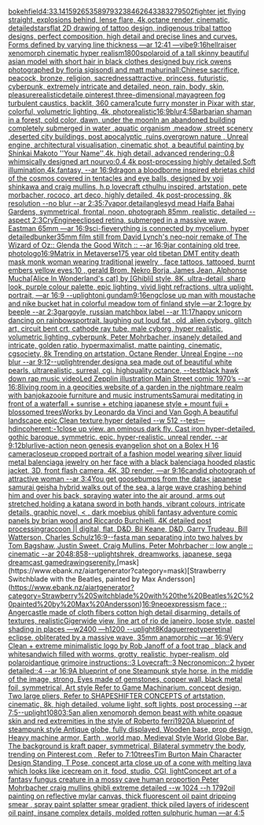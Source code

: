 [bokeh](https://www.ebank.nz/aiartgenerator?category=bokeh)[field](https://www.ebank.nz/aiartgenerator?category=field)[4:3](https://www.ebank.nz/aiartgenerator?category=4%3A3)[3.141592653589793238462643383279502](https://www.ebank.nz/aiartgenerator?category=3.141592653589793238462643383279502)[fighter jet flying straight, explosions behind, lense flare, 4k,octane render, cinematic, detailed](https://www.ebank.nz/aiartgenerator?category=fighter%20jet%20flying%20straight%2C%20explosions%20behind%2C%20lense%20flare%2C%204k%2Coctane%20render%2C%20cinematic%2C%20detailed)[stars](https://www.ebank.nz/aiartgenerator?category=stars)[flat 2D drawing of tattoo design, indigenous tribal tattoo designs,  perfect composition, high detail and precise lines and curves. Forms defined by varying line thickness —ar 12:41 —vibe](https://www.ebank.nz/aiartgenerator?category=flat%202D%20drawing%20of%20tattoo%20design%2C%20indigenous%20tribal%20tattoo%20designs%2C%20%20perfect%20composition%2C%20high%20detail%20and%20precise%20lines%20and%20curves.%20Forms%20defined%20by%20varying%20line%20thickness%20%E2%80%94ar%2012%3A41%20%E2%80%94vibe)[9:16](https://www.ebank.nz/aiartgenerator?category=9%3A16)[hellraiser xenomorph cinematic hyper realism](https://www.ebank.nz/aiartgenerator?category=hellraiser%20xenomorph%20cinematic%20hyper%20realism)[1800s](https://www.ebank.nz/aiartgenerator?category=1800s)[polaroid of a tall skinny beautiful asian model with short hair in black clothes designed buy rick owens photographed by floria sigisondi and matt mahurin](https://www.ebank.nz/aiartgenerator?category=polaroid%20of%20a%20tall%20skinny%20beautiful%20asian%20model%20with%20short%20hair%20in%20black%20clothes%20designed%20buy%20rick%20owens%20photographed%20by%20floria%20sigisondi%20and%20matt%20mahurin)[all:Chinese sacrifice, peacock, bronze, religion, sacredness](https://www.ebank.nz/aiartgenerator?category=all%3AChinese%20sacrifice%2C%20peacock%2C%20bronze%2C%20religion%2C%20sacredness)[attractive, princess, futuristic, cyberpunk, extremely intricate and detailed, neon, rain, body, skin, pleasure](https://www.ebank.nz/aiartgenerator?category=attractive%2C%20princess%2C%20futuristic%2C%20cyberpunk%2C%20extremely%20intricate%20and%20detailed%2C%20neon%2C%20rain%2C%20body%2C%20skin%2C%20pleasure)[realistic](https://www.ebank.nz/aiartgenerator?category=realistic)[detaile,pinterest,three-dimensional,maya](https://www.ebank.nz/aiartgenerator?category=detaile%2Cpinterest%2Cthree-dimensional%2Cmaya)[green fog turbulent caustics, backlit, 360 camera](https://www.ebank.nz/aiartgenerator?category=green%20fog%20turbulent%20caustics%2C%20backlit%2C%20360%20camera)[1](https://www.ebank.nz/aiartgenerator?category=1)[cute furry monster in Pixar with star, colorful, volumetric lighting, 4k, photorealistic](https://www.ebank.nz/aiartgenerator?category=cute%20furry%20monster%20in%20Pixar%20with%20star%2C%20colorful%2C%20volumetric%20lighting%2C%204k%2C%20photorealistic)[16:9](https://www.ebank.nz/aiartgenerator?category=16%3A9)[blur](https://www.ebank.nz/aiartgenerator?category=blur)[4:5](https://www.ebank.nz/aiartgenerator?category=4%3A5)[Barbarian shaman in a forest, cold color, dawn, under the moon](https://www.ebank.nz/aiartgenerator?category=Barbarian%20shaman%20in%20a%20forest%2C%20cold%20color%2C%20dawn%2C%20under%20the%20moon)[In an abandoned building completely submerged in water ,aquatic organism ,meadow ,street scenery ,deserted city buildings, post apocalyptic ,ruins,overgrown nature , Unreal engine, architectural visualisation, cinematic shot, a beautiful painting by Shinkai Makoto ''Your Name'',4k, high detail, advanced rendering::0.8 whimsically designed art nourvo:0.4 4k post-processing highly detailed,Soft illumination,4k,fantasy, --ar 16:9](https://www.ebank.nz/aiartgenerator?category=In%20an%20abandoned%20building%20completely%20submerged%20in%20water%20%2Caquatic%20organism%20%2Cmeadow%20%2Cstreet%20scenery%20%2Cdeserted%20city%20buildings%2C%20post%20apocalyptic%20%2Cruins%2Covergrown%20nature%20%2C%20Unreal%20engine%2C%20architectural%20visualisation%2C%20cinematic%20shot%2C%20a%20beautiful%20painting%20by%20Shinkai%20Makoto%20%27%27Your%20Name%27%27%2C4k%2C%20high%20detail%2C%20advanced%20rendering%3A%3A0.8%20whimsically%20designed%20art%20nourvo%3A0.4%204k%20post-processing%20highly%20detailed%2CSoft%20illumination%2C4k%2Cfantasy%2C%20--ar%2016%3A9)[dragon a bloodborne inspired ebrietas child of the cosmos covered in tentacles and eye balls, designed by yoji shinkawa and craig mullins, h.p lovecraft cthulhu inspired, artstation, pete morbacher, rococo, art deco, highly detailed, 4k post-processing, 8k resolution --no blur --ar 2:3](https://www.ebank.nz/aiartgenerator?category=dragon%20a%20bloodborne%20inspired%20ebrietas%20child%20of%20the%20cosmos%20covered%20in%20tentacles%20and%20eye%20balls%2C%20designed%20by%20yoji%20shinkawa%20and%20craig%20mullins%2C%20h.p%20lovecraft%20cthulhu%20inspired%2C%20artstation%2C%20pete%20morbacher%2C%20rococo%2C%20art%20deco%2C%20highly%20detailed%2C%204k%20post-processing%2C%208k%20resolution%20--no%20blur%20--ar%202%3A3)[5:7](https://www.ebank.nz/aiartgenerator?category=5%3A7)[vapor,](https://www.ebank.nz/aiartgenerator?category=vapor%2C)[detail](https://www.ebank.nz/aiartgenerator?category=detail)[angle](https://www.ebank.nz/aiartgenerator?category=angle)[syd mead Haifa Bahai Gardens, symmetrical, frontal, noon, photograph 85mm, realistic, detailed --aspect 2:3](https://www.ebank.nz/aiartgenerator?category=syd%20mead%20Haifa%20Bahai%20Gardens%2C%20symmetrical%2C%20frontal%2C%20noon%2C%20photograph%2085mm%2C%20realistic%2C%20detailed%20--aspect%202%3A3)[CryEngine](https://www.ebank.nz/aiartgenerator?category=CryEngine)[eclipsed retina, submerged in a massive wave, Eastman 65mm —ar 16:9](https://www.ebank.nz/aiartgenerator?category=eclipsed%20retina%2C%20submerged%20in%20a%20massive%20wave%2C%20Eastman%2065mm%20%E2%80%94ar%2016%3A9)[sci-fi](https://www.ebank.nz/aiartgenerator?category=sci-fi)[everything is connected by mycelium, hyper detailed](https://www.ebank.nz/aiartgenerator?category=everything%20is%20connected%20by%20mycelium%2C%20hyper%20detailed)[bunker](https://www.ebank.nz/aiartgenerator?category=bunker)[35mm film still from David Lynch's neo-noir remake of The Wizard of Oz:: Glenda the Good Witch :: --ar 16:9](https://www.ebank.nz/aiartgenerator?category=35mm%20film%20still%20from%20David%20Lynch%27s%20neo-noir%20remake%20of%20The%20Wizard%20of%20Oz%3A%3A%20Glenda%20the%20Good%20Witch%20%3A%3A%20--ar%2016%3A9)[jar containing old tree, photo](https://www.ebank.nz/aiartgenerator?category=jar%20containing%20old%20tree%2C%20photo)[logo](https://www.ebank.nz/aiartgenerator?category=logo)[16:9](https://www.ebank.nz/aiartgenerator?category=16%3A9)[Matrix in Metaverse](https://www.ebank.nz/aiartgenerator?category=Matrix%20in%20Metaverse)[175 year old tibetan DMT entity death mask monk woman wearing traditional jewelry , face tattoos, tattooed, burnt embers yellow eyes:10 , gerald Brom, Nekro Borja, James Jean, Alphonse Mucha](https://www.ebank.nz/aiartgenerator?category=175%20year%20old%20tibetan%20DMT%20entity%20death%20mask%20monk%20woman%20wearing%20traditional%20jewelry%20%2C%20face%20tattoos%2C%20tattooed%2C%20burnt%20embers%20yellow%20eyes%3A10%20%2C%20gerald%20Brom%2C%20Nekro%20Borja%2C%20James%20Jean%2C%20Alphonse%20Mucha)[[Alice In Wonderland's cat] by [Ghibli] style, 8K, ultra-detail, sharp look, purple colour palette, epic lighting, vivid light refractions, ultra uplight, portrait, —ar 16:9 --uplight](https://www.ebank.nz/aiartgenerator?category=%5BAlice%20In%20Wonderland%27s%20cat%5D%20by%20%5BGhibli%5D%20style%2C%208K%2C%20ultra-detail%2C%20sharp%20look%2C%20purple%20colour%20palette%2C%20epic%20lighting%2C%20vivid%20light%20refractions%2C%20ultra%20uplight%2C%20portrait%2C%20%E2%80%94ar%2016%3A9%20--uplight)[oni,gundam](https://www.ebank.nz/aiartgenerator?category=oni%2Cgundam)[9:16](https://www.ebank.nz/aiartgenerator?category=9%3A16)[eng](https://www.ebank.nz/aiartgenerator?category=eng)[close up man with moustache and nike bucket hat in colorful meadow tom of finland style —ar 2:1](https://www.ebank.nz/aiartgenerator?category=close%20up%20man%20with%20moustache%20and%20nike%20bucket%20hat%20in%20colorful%20meadow%20tom%20of%20finland%20style%20%E2%80%94ar%202%3A1)[ogre by beeple --ar 2:3](https://www.ebank.nz/aiartgenerator?category=ogre%20by%20beeple%20--ar%202%3A3)[gargoyle, russian matchbox label --ar 11:17](https://www.ebank.nz/aiartgenerator?category=gargoyle%2C%20russian%20matchbox%20label%20--ar%2011%3A17)[happy unicorn dancing on rainbows](https://www.ebank.nz/aiartgenerator?category=happy%20unicorn%20dancing%20on%20rainbows)[portrait, laughing out loud,fat , old ,alien,cyborg, glitch art, circuit bent crt, cathode ray tube, male cyborg, hyper realistic, volumetric lighting, cyberpunk, Peter Mohrbacher, insanely detailed and intricate, golden ratio, hypermaximalist, matte painting, cinematic, cgsociety, 8k Trending on artstation, Octane Render, Unreal Engine --no blur --ar 9:12](https://www.ebank.nz/aiartgenerator?category=portrait%2C%20laughing%20out%20loud%2Cfat%20%2C%20old%20%2Calien%2Ccyborg%2C%20glitch%20art%2C%20circuit%20bent%20crt%2C%20cathode%20ray%20tube%2C%20male%20cyborg%2C%20hyper%20realistic%2C%20volumetric%20lighting%2C%20cyberpunk%2C%20Peter%20Mohrbacher%2C%20insanely%20detailed%20and%20intricate%2C%20golden%20ratio%2C%20hypermaximalist%2C%20matte%20painting%2C%20cinematic%2C%20cgsociety%2C%208k%20Trending%20on%20artstation%2C%20Octane%20Render%2C%20Unreal%20Engine%20--no%20blur%20--ar%209%3A12)[--uplight](https://www.ebank.nz/aiartgenerator?category=--uplight)[render](https://www.ebank.nz/aiartgenerator?category=render)[,design](https://www.ebank.nz/aiartgenerator?category=%2Cdesign)[a sea made out of beautiful white pearls, ultrarealistic, surreal, cgi, highquality,octance, --test](https://www.ebank.nz/aiartgenerator?category=a%20sea%20made%20out%20of%20beautiful%20white%20pearls%2C%20ultrarealistic%2C%20surreal%2C%20cgi%2C%20highquality%2Coctance%2C%20--test)[black hawk down rap music video](https://www.ebank.nz/aiartgenerator?category=black%20hawk%20down%20rap%20music%20video)[Led Zepplin illustration Main Street comic 1970’s --ar 16:8](https://www.ebank.nz/aiartgenerator?category=Led%20Zepplin%20illustration%20Main%20Street%20comic%201970%E2%80%99s%20--ar%2016%3A8)[living room in a geocities website of a garden in the nightmare realm with banjokazooie furniture and music instruments](https://www.ebank.nz/aiartgenerator?category=living%20room%20in%20a%20geocities%20website%20of%20a%20garden%20in%20the%20nightmare%20realm%20with%20banjokazooie%20furniture%20and%20music%20instruments)[Samurai meditating in front of a waterfall + sunrise + etching japanese style + mount fuji + blossomed trees](https://www.ebank.nz/aiartgenerator?category=Samurai%20meditating%20in%20front%20of%20a%20waterfall%20%2B%20sunrise%20%2B%20etching%20japanese%20style%20%2B%20mount%20fuji%20%2B%20blossomed%20trees)[Works by Leonardo da Vinci and Van Gogh,A beautiful landscape,epic,Clean texture,hyper detailed --w 512 --test](https://www.ebank.nz/aiartgenerator?category=Works%20by%20Leonardo%20da%20Vinci%20and%20Van%20Gogh%2CA%20beautiful%20landscape%2Cepic%2CClean%20texture%2Chyper%20detailed%20--w%20512%20--test)[—hd](https://www.ebank.nz/aiartgenerator?category=%E2%80%94hd)[incoherent:-1](https://www.ebank.nz/aiartgenerator?category=incoherent%3A-1)[close up view. an ominous dark fly. Cast iron hyper-detailed. gothic baroque. symmetric. epic. hyper-realistic. unreal render. --ar 9:12](https://www.ebank.nz/aiartgenerator?category=close%20up%20view.%20an%20ominous%20dark%20fly.%20Cast%20iron%20hyper-detailed.%20gothic%20baroque.%20symmetric.%20epic.%20hyper-realistic.%20unreal%20render.%20--ar%209%3A12)[blur](https://www.ebank.nz/aiartgenerator?category=blur)[live-action neon genesis evangelion shot on a Bolex H 16 camera](https://www.ebank.nz/aiartgenerator?category=live-action%20neon%20genesis%20evangelion%20shot%20on%20a%20Bolex%20H%2016%20camera)[closeup cropped portrait of a fashion model wearing silver liquid metal balenciaga jewelry on her face with a black balenciaga hooded plastic jacket, 3D, front flash camera, 4K, 3D render, —ar 9:16](https://www.ebank.nz/aiartgenerator?category=closeup%20cropped%20portrait%20of%20a%20fashion%20model%20wearing%20silver%20liquid%20metal%20balenciaga%20jewelry%20on%20her%20face%20with%20a%20black%20balenciaga%20hooded%20plastic%20jacket%2C%203D%2C%20front%20flash%20camera%2C%204K%2C%203D%20render%2C%20%E2%80%94ar%209%3A16)[candid photograph of attractive woman --ar 3:4](https://www.ebank.nz/aiartgenerator?category=candid%20photograph%20of%20attractive%20woman%20--ar%203%3A4)[You get goosebumps from the data](https://www.ebank.nz/aiartgenerator?category=You%20get%20goosebumps%20from%20the%20data)[< japanese samurai geisha hybrid walks out of the sea, a large wave crashing behind him and over his back, spraying water into the air around, arms out stretched,holding a katana sword in both hands, vibrant colours, intricate details, graphic novel, < , dark moebius ghibli fantasy adventure comic panels by brian wood and Riccardo Burchielli, 4K detailed post processing](https://www.ebank.nz/aiartgenerator?category=%3C%20japanese%20samurai%20geisha%20hybrid%20walks%20out%20of%20the%20sea%2C%20a%20large%20wave%20crashing%20behind%20him%20and%20over%20his%20back%2C%20spraying%20water%20into%20the%20air%20around%2C%20arms%20out%20stretched%2Cholding%20a%20katana%20sword%20in%20both%20hands%2C%20vibrant%20colours%2C%20intricate%20details%2C%20graphic%20novel%2C%20%3C%20%2C%20dark%20moebius%20ghibli%20fantasy%20adventure%20comic%20panels%20by%20brian%20wood%20and%20Riccardo%20Burchielli%2C%204K%20detailed%20post%20processing)[raccoon || digital, flat, D&D, Bil Keane, D&D, Garry Trudeau, Bill Watterson, Charles Schulz](https://www.ebank.nz/aiartgenerator?category=raccoon%20%7C%7C%20digital%2C%20flat%2C%20D%26D%2C%20Bil%20Keane%2C%20D%26D%2C%20Garry%20Trudeau%2C%20Bill%20Watterson%2C%20Charles%20Schulz)[16:9](https://www.ebank.nz/aiartgenerator?category=16%3A9)[--fast](https://www.ebank.nz/aiartgenerator?category=--fast)[a man separating into two halves by Tom Bagshaw, Justin Sweet, Craig Mullins, Peter Mohrbacher :: low angle :: cinematic --ar 2048:858](https://www.ebank.nz/aiartgenerator?category=a%20man%20separating%20into%20two%20halves%20by%20Tom%20Bagshaw%2C%20Justin%20Sweet%2C%20Craig%20Mullins%2C%20Peter%20Mohrbacher%20%3A%3A%20low%20angle%20%3A%3A%20cinematic%20--ar%202048%3A858)[--uplight](https://www.ebank.nz/aiartgenerator?category=--uplight)[shrek, dreamworks, japanese, sega dreamcast game](https://www.ebank.nz/aiartgenerator?category=shrek%2C%20dreamworks%2C%20japanese%2C%20sega%20dreamcast%20game)[drawing](https://www.ebank.nz/aiartgenerator?category=drawing)[serenity.](https://www.ebank.nz/aiartgenerator?category=serenity.)[mask](https://www.ebank.nz/aiartgenerator?category=mask)[Strawberry Switchblade with the Beatles, painted by Max Andersson](https://www.ebank.nz/aiartgenerator?category=Strawberry%20Switchblade%20with%20the%20Beatles%2C%20painted%20by%20Max%20Andersson)[16:9](https://www.ebank.nz/aiartgenerator?category=16%3A9)[neoexpressism face ;; Anger](https://www.ebank.nz/aiartgenerator?category=neoexpressism%20face%20%3B%3B%20Anger)[castle made of cloth fibers cotton high detail disarming, details of textures, realistic](https://www.ebank.nz/aiartgenerator?category=castle%20made%20of%20cloth%20fibers%20cotton%20high%20detail%20disarming%2C%20details%20of%20textures%2C%20realistic)[Giger](https://www.ebank.nz/aiartgenerator?category=Giger)[wide view, line art of rio de janeiro, loose style, pastel shading in places —w2400 —h1200 --uplight](https://www.ebank.nz/aiartgenerator?category=wide%20view%2C%20line%20art%20of%20rio%20de%20janeiro%2C%20loose%20style%2C%20pastel%20shading%20in%20places%20%E2%80%94w2400%20%E2%80%94h1200%20--uplight)[8K](https://www.ebank.nz/aiartgenerator?category=8K)[daguerreotype](https://www.ebank.nz/aiartgenerator?category=daguerreotype)[retinal eclipse, obliterated by a massive wave, 35mm anamorphic —ar 16:9](https://www.ebank.nz/aiartgenerator?category=retinal%20eclipse%2C%20obliterated%20by%20a%20massive%20wave%2C%2035mm%20anamorphic%20%E2%80%94ar%2016%3A9)[Very Clean + extreme minimalistic  logo by Rob Janoff of a foot trap , black and white](https://www.ebank.nz/aiartgenerator?category=Very%20Clean%20%2B%20extreme%20minimalistic%20%20logo%20by%20Rob%20Janoff%20of%20a%20foot%20trap%20%2C%20black%20and%20white)[sandwich filled with worms, grotty, realistic, hyper-realism, old polaroid](https://www.ebank.nz/aiartgenerator?category=sandwich%20filled%20with%20worms%2C%20grotty%2C%20realistic%2C%20hyper-realism%2C%20old%20polaroid)[antique grimoire instructions::3 Lovecraft::3 Necronomicon::2 hyper detailed::4 --ar 16:9](https://www.ebank.nz/aiartgenerator?category=antique%20grimoire%20instructions%3A%3A3%20Lovecraft%3A%3A3%20Necronomicon%3A%3A2%20hyper%20detailed%3A%3A4%20--ar%2016%3A9)[A blueprint of one Steampunk style horse,   in the middle of the image,   strong, Eyes made of gemstones, copper wall, black metal foil, symmetrical,  Art style Refer to Game Machinarium.  concept design, Two large pliers, Refer to SHAPESHIFTER CONCEPTS  of artstation, cinematic,  8k, high detailed,  volume light,  soft lights,  post processing    --ar 7:5](https://www.ebank.nz/aiartgenerator?category=A%20blueprint%20of%20one%20Steampunk%20style%20horse%2C%20%20%20in%20the%20middle%20of%20the%20image%2C%20%20%20strong%2C%20Eyes%20made%20of%20gemstones%2C%20copper%20wall%2C%20black%20metal%20foil%2C%20symmetrical%2C%20%20Art%20style%20Refer%20to%20Game%20Machinarium.%20%20concept%20design%2C%20Two%20large%20pliers%2C%20Refer%20to%20SHAPESHIFTER%20CONCEPTS%20%20of%20artstation%2C%20cinematic%2C%20%208k%2C%20high%20detailed%2C%20%20volume%20light%2C%20%20soft%20lights%2C%20%20post%20processing%20%20%20%20--ar%207%3A5)[--uplight](https://www.ebank.nz/aiartgenerator?category=--uplight)[1080](https://www.ebank.nz/aiartgenerator?category=1080)[3:5](https://www.ebank.nz/aiartgenerator?category=3%3A5)[an alien xenomorph demon beast with white opaque skin and red extremities in the style of Roberto ferri](https://www.ebank.nz/aiartgenerator?category=an%20alien%20xenomorph%20demon%20beast%20with%20white%20opaque%20skin%20and%20red%20extremities%20in%20the%20style%20of%20Roberto%20ferri)[1920](https://www.ebank.nz/aiartgenerator?category=1920)[A blueprint of steampunk style Antique globe,  fully displayed, Wooden base, prop design, Heavy machine armor,  Earth , world map, Medieval Style World Globe Bar, The background is kraft paper, symmetrical,  Bilateral symmetry the body,  trending on Pinterest.com  ,  Refer to 7:10](https://www.ebank.nz/aiartgenerator?category=A%20blueprint%20of%20steampunk%20style%20Antique%20globe%2C%20%20fully%20displayed%2C%20Wooden%20base%2C%20prop%20design%2C%20Heavy%20machine%20armor%2C%20%20Earth%20%2C%20world%20map%2C%20Medieval%20Style%20World%20Globe%20Bar%2C%20The%20background%20is%20kraft%20paper%2C%20symmetrical%2C%20%20Bilateral%20symmetry%20the%20body%2C%20%20trending%20on%20Pinterest.com%20%20%2C%20%20Refer%20to%207%3A10)[trees](https://www.ebank.nz/aiartgenerator?category=trees)[Tim Burton Main Character Design Standing, T Pose, concept art](https://www.ebank.nz/aiartgenerator?category=Tim%20Burton%20Main%20Character%20Design%20Standing%2C%20T%20Pose%2C%20concept%20art)[a close up of a cone with melting lava which looks like icecream on it, food, studio, CGI, light](https://www.ebank.nz/aiartgenerator?category=a%20close%20up%20of%20a%20cone%20with%20melting%20lava%20which%20looks%20like%20icecream%20on%20it%2C%20food%2C%20studio%2C%20CGI%2C%20light)[Concept art of a fantasy fungus creature in a mossy cave human proportion Peter Mohrbacher craig mullins ghibli extreme detailed  --w 1024 --h 1792](https://www.ebank.nz/aiartgenerator?category=Concept%20art%20of%20a%20fantasy%20fungus%20creature%20in%20a%20mossy%20cave%20human%20proportion%20Peter%20Mohrbacher%20craig%20mullins%20ghibli%20extreme%20detailed%20%20--w%201024%20--h%201792)[oil painting on reflective mylar canvas, thick fluorescent oil paint dripping smear , spray paint splatter smear gradient, thick piled layers of iridescent oil paint, insane complex details, molded rotten sulphuric human —ar 4:5](https://www.ebank.nz/aiartgenerator?category=oil%20painting%20on%20reflective%20mylar%20canvas%2C%20thick%20fluorescent%20oil%20paint%20dripping%20smear%20%2C%20spray%20paint%20splatter%20smear%20gradient%2C%20thick%20piled%20layers%20of%20iridescent%20oil%20paint%2C%20insane%20complex%20details%2C%20molded%20rotten%20sulphuric%20human%20%E2%80%94ar%204%3A5)